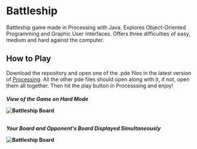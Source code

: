 # Battleship
<p>Battleship game made in Processing with Java. Explores Object-Oriented Programming and Graphic User Interfaces.
Offers three difficulties of easy, medium and hard against the computer.
</p>
<h2>How to Play</h2>
<p>Download the repository and open one of the .pde files in the latest version of <a href = "https://processing.org/download/">Processing</a>. All the other pde files should open along with it, if not, open them all together. Then hit the play button in Processsing and enjoy! </p>
<h4>
  <p><em>View of the Game on Hard Mode</em></p>
  <img src ="https://i.imgur.com/H5dOqOR.png" alt = "Battleship Board">
  <br></br>
  <p><em>Your Board and Opponent's Board Displayed Simultaneously</em></p>     
  <img src ="https://i.imgur.com/lB2h01S.png" alt = "Battleship Board">
<h4> 




